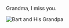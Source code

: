 Grandma, I miss you.

![Bart and His Grandpa](https://github.com/NoakLiu/In-Memory-of-Grandma/blob/main/Bart%20%26%20His%20Grandpa.png\#pic_center)